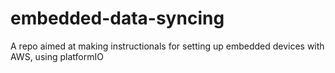 # embedded-data-syncing
A repo aimed at making instructionals for setting up embedded devices with AWS, using platformIO
